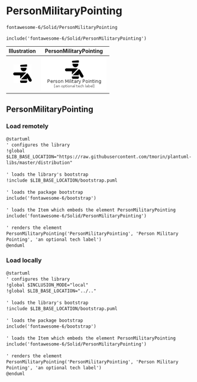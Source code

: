 # PersonMilitaryPointing


```text
fontawesome-6/Solid/PersonMilitaryPointing
```

```text
include('fontawesome-6/Solid/PersonMilitaryPointing')
```



| Illustration | PersonMilitaryPointing |
| :---: | :---: |
| ![illustration for Illustration](../../fontawesome-6/Solid/PersonMilitaryPointing.png) | ![illustration for PersonMilitaryPointing](../../fontawesome-6/Solid/PersonMilitaryPointing.Local.png) |




## PersonMilitaryPointing

### Load remotely
```plantuml
@startuml
' configures the library
!global $LIB_BASE_LOCATION="https://raw.githubusercontent.com/tmorin/plantuml-libs/master/distribution"

' loads the library's bootstrap
!include $LIB_BASE_LOCATION/bootstrap.puml

' loads the package bootstrap
include('fontawesome-6/bootstrap')

' loads the Item which embeds the element PersonMilitaryPointing
include('fontawesome-6/Solid/PersonMilitaryPointing')

' renders the element
PersonMilitaryPointing('PersonMilitaryPointing', 'Person Military Pointing', 'an optional tech label')
@enduml
```

### Load locally
```plantuml
@startuml
' configures the library
!global $INCLUSION_MODE="local"
!global $LIB_BASE_LOCATION="../.."

' loads the library's bootstrap
!include $LIB_BASE_LOCATION/bootstrap.puml

' loads the package bootstrap
include('fontawesome-6/bootstrap')

' loads the Item which embeds the element PersonMilitaryPointing
include('fontawesome-6/Solid/PersonMilitaryPointing')

' renders the element
PersonMilitaryPointing('PersonMilitaryPointing', 'Person Military Pointing', 'an optional tech label')
@enduml
```


